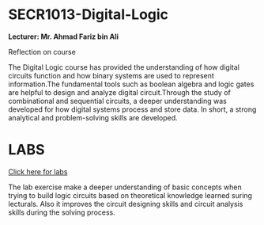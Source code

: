 # SECR1013-Digital-Logic
**Lecturer: Mr. Ahmad Fariz bin Ali**

Reflection on course

The Digital Logic course has provided the understanding of how digital circuits function and how binary systems are used to represent information.The fundamental tools such as boolean algebra and logic gates are helpful to design and analyze digital circuit.Through the study of combinational and sequential circuits, a deeper understanding was developed for how digital systems process and store data. In short, a strong analytical and problem-solving skills are developed.

# LABS
[Click here for labs](https://github.com/cheongyishien/SECR1013-Digital-Logic/tree/main/Y1S1%20SECR1013)

The lab exercise make a deeper understanding of basic concepts when trying to build logic circuits based on theoretical knowledge learned suring lecturals. Also it improves the circuit designing skills and circuit analysis skills during the solving process. 

 
